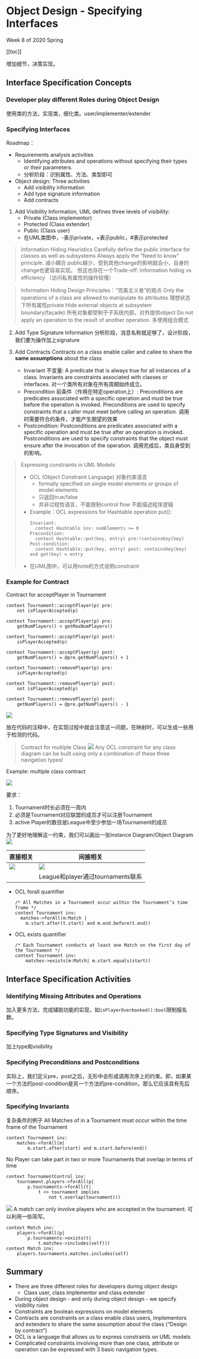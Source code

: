 # Object Design - Specifying Interfaces

<!-----
title: 【Software Engineering】Object Design - Specifying Interfaces
url: se-interface
date: 2020-04-20 09:57:32
tags: 
- Software Engineering

categories: 
- Courses

----->

Week 8 of 2020 Spring

<!--more-->

[[toc]]

增加细节，决策实现。

## Interface Specification Concepts

### Developer play different Roles during Object Design

使用类的方法，实现类，细化类。user/implementer/extender

### Specifying Interfaces

Roadmap：
- Requirements analysis activities
  - Identifying attributes and operations without specifying their types or their parameters. 
  - 分析阶段：识别属性、方法、类型即可
- Object design: Three activities
  - Add visibility information 
  - Add type signature information
  - Add contracts



1. Add Visibility Information, UML defines three levels of visibility:
   - Private (Class implementor)
   - Protected (Class extender)
   - Public (Class user)
   - 在UML类图中，-表示private，+表示public，#表示protected

> Information Hiding Heuristics
> Carefully define the public interface for classes as well as subsystems 
> Always apply the “Need to know” principle. 减小耦合
> public越少，受到其他change的影响就会小，自身的change也更容易实现。
> 但这也存在一个Trade-off: Information hiding vs efficiency （访问私有属性的操作较慢）

> Information Hiding Design Principles：“完美主义者”的观点
> Only the operations of a class are allowed to manipulate its attributes 理想状态下所有属性private
> Hide external objects at subsystem boundary(façade) 所有对象都受制于子系统内部，对外提供object
> Do not apply an operation to the result of another operation. 多使用组合模式


2. Add Type Signature Information
   分析阶段，消息名称就足够了，设计阶段，我们要为操作加上signature

3. Add Contracts
   Contracts on a class enable caller and callee to share the **same assumptions** about the class
   - Invariant 不变量: A predicate that is always true for all instances of a class. Invariants are constraints associated with classes or interfaces. 对一个类所有对象在所有周期始终成立。
   - Precondition 前条件（作用在特定operation上）: Preconditions are predicates associated with a specific operation and must be true before the operation is invoked. Preconditions are used to specify constraints that a caller must meet before calling an operation.  调用时需要符合的条件，才能产生期望的效果
   - Postcondition: Postconditions are predicates associated with a specific operation and must be true after an operation is invoked. Postconditions are used to specify constraints that the object must ensure after the invocation of the operation. 调用完成后，类自身受到的影响。

> Expressing constraints in UML Models
> - OCL (Object Constraint Language) 对象约束语言
>   - formally specified on single model elements or groups of model elements
>   - 只返回true/false
>   - 并非过程性语言，不能限制control flow 不能描述程序逻辑
> - Example：OCL expressions for Hashtable operation put():
>   ```
>   Invariant: 
>     context Hashtable inv: numElements >= 0
>   Precondition: 
>     context Hashtable::put(key, entry) pre:!containsKey(key)
>   Post-condition: 
>     context Hashtable::put(key, entry) post: containsKey(key) and get(key) = entry
>   ```
> - 在UML图中，可以用note的方式说明constraint


### Example for Contract
Contract for acceptPlayer in Tournament
```
context Tournament::acceptPlayer(p) pre:
	not isPlayerAccepted(p)

context Tournament::acceptPlayer(p) pre:
	getNumPlayers() < getMaxNumPlayers()

context Tournament::acceptPlayer(p) post:
	isPlayerAccepted(p)

context Tournament::acceptPlayer(p) post:
	getNumPlayers() = @pre.getNumPlayers() + 1

context Tournament::removePlayer(p) pre:
	isPlayerAccepted(p)

context Tournament::removePlayer(p) post:
	not isPlayerAccepted(p)

context Tournament::removePlayer(p) post:
	getNumPlayers() = @pre.getNumPlayers() - 1
```

![](./img/04-20-10-45-58.png)

放在代码的注释中，在实现过程中就会注意这一问题，在映射时，可以生成一些用于检测的代码。

> Contract for multiple Class
> ![](./img/04-20-11-00-55.png)
> Any OCL constraint for any class diagram can be built using only a combination of these three navigation types!

Example: multiple class contract

![](./img/04-20-11-02-52.png)

要求：
1. Tournament时长必须在一周内
2. 必须是Tournament对应联盟的成员才可以注册Tournament
3. active Player的数目是League中至少参加一场Tournament的成员 

为了更好地理解这一约束，我们可以画出一张Instance Diagram/Object Diagram
![](./img/04-20-11-04-27.png)

|直接相关 | 间接相关
| ----    |  ---
| ![](./img/04-20-11-12-00.png) |![](./img/04-20-11-11-24.png)
| | League和player通过tournaments联系



- OCL forall quantifier
  ```
  /* All Matches in a Tournament occur within the Tournament’s time frame */
  context Tournament inv:
    matches->forAll(m:Match |
      m.start.after(t.start) and m.end.before(t.end))
  ```
- OCL exists quantifier
  ```
  /* Each Tournament conducts at least one Match on the first day of the Tournament */
  context Tournament inv:
      matches->exists(m:Match| m.start.equals(start))
  ```

## Interface Specification Activities

### Identifying Missing Attributes and Operations

加入更多方法，完成辅助功能的实现，如`isPlayerOverbooked():bool`限制报名数。

### Specifying Type Signatures and Visibility

加上type和visibility

### Specifying Preconditions and Postconditions

实际上，我们定义pre，post之后，无形中会形成调用次序上的约束。即，如果某一个方法的post-condition是另一个方法的pre-condition，那么它应该具有先后顺序。

### Specifying Invariants

复杂条件的例子
All Matches of in a Tournament must occur within the time frame of the Tournament
```
context Tournament inv:
    matches->forAll(m|
        m.start.after(start) and m.start.before(end))
```
No Player can take part in two or more Tournaments that overlap in terms of time
```
context TournamentControl inv:
    tournament.players->forAll(p|
        p.tournaments->forAll(t|
            t <> tournament implies
                not t.overlap(tournament)))
```
![](./img/04-20-11-27-12.png)
A match can only involve players who are accepted in the tournament. 可以利用一些简写。
```
context Match inv:
    players->forAll(p|
        p.tournaments->exists(t|
            t.matches->includes(self)))
context Match inv:
    players.tournaments.matches.includes(self)
```


## Summary

- There are three different  roles for  developers during object design
  - Class user, class implementor and class extender
- During object design - and only during object design - we specify visibility rules
- Constraints are boolean expressions on model elements
- Contracts are constraints on a class enable class users, implementors and extenders to share the same assumption about the class (“Design by contract”)
- OCL is a language that allows us to express constraints on UML models 
- Complicated constraints involving more than one class, attribute or operation can be expressed with 3 basic navigation types. 